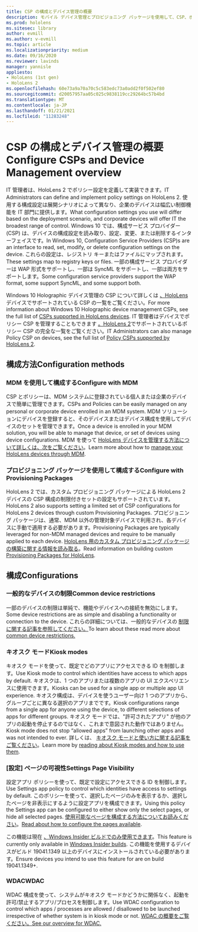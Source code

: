 ```yaml
---
title: CSP の構成とデバイス管理の概要
description: モバイル デバイス管理とプロビジョニング パッケージを使用して、CSP、ポリシー、デバイス管理を構成する方法について説明します。
ms.prod: hololens
ms.sitesec: library
author: evmill
ms.author: v-evmill
ms.topic: article
ms.localizationpriority: medium
ms.date: 09/16/2020
ms.reviewer: lavinds
manager: yannisle
appliesto:
- HoloLens (1st gen)
- HoloLens 2
ms.openlocfilehash: 60e73a9a70a70c5c583edc73a0add2f0f502ef80
ms.sourcegitcommit: d20057957aa05c025c9838119cc29264bc57b4bd
ms.translationtype: MT
ms.contentlocale: ja-JP
ms.lasthandoff: 01/21/2021
ms.locfileid: "11283248"
---
```

# <span data-ttu-id="a786e-103">CSP の構成とデバイス管理の概要</span><span class="sxs-lookup"><span data-stu-id="a786e-103">Configure CSPs and Device Management overview</span></span>

<span data-ttu-id="a786e-104">IT 管理者は、HoloLens 2 でポリシー設定を定義して実装できます。</span><span class="sxs-lookup"><span data-stu-id="a786e-104">IT Administrators can define and implement policy settings on HoloLens 2.</span></span> <span data-ttu-id="a786e-105">使用する構成設定は展開シナリオによって異なり、企業のデバイスは幅広い制御機能を IT 部門に提供します。</span><span class="sxs-lookup"><span data-stu-id="a786e-105">What configuration settings you use will differ based on the deployment scenario, and corporate devices will offer IT the broadest range of control.</span></span> <span data-ttu-id="a786e-106">Windows 10 では、構成サービス プロバイダー (CSP) は、デバイスの構成設定を読み取り、設定、変更、または削除するインターフェイスです。</span><span class="sxs-lookup"><span data-stu-id="a786e-106">In Windows 10, Configuration Service Providers (CSP)s are an interface to read, set, modify, or delete configuration settings on the device.</span></span> <span data-ttu-id="a786e-107">これらの設定は、レジストリ キーまたはファイルにマップされます。</span><span class="sxs-lookup"><span data-stu-id="a786e-107">These settings map to registry keys or files.</span></span> <span data-ttu-id="a786e-108">一部の構成サービス プロバイダーは WAP 形式をサポートし、一部は SyncML をサポートし、一部は両方をサポートします。</span><span class="sxs-lookup"><span data-stu-id="a786e-108">Some configuration service providers support the WAP format, some support SyncML, and some support both.</span></span>

<span data-ttu-id="a786e-109">Windows 10 Holographic デバイス管理の CSP について詳しくは [、HoloLens](https://docs.microsoft.com/windows/client-management/mdm/configuration-service-provider-reference#hololens)デバイスでサポートされている CSP の一覧をご覧ください。</span><span class="sxs-lookup"><span data-stu-id="a786e-109">For more information about Windows 10 Holographic device management CSPs, see the full list of [CSPs supported in HoloLens devices](https://docs.microsoft.com/windows/client-management/mdm/configuration-service-provider-reference#hololens).</span></span>
<span data-ttu-id="a786e-110">IT 管理者はデバイスでポリシー CSP を管理することもできます [。HoloLens 2](https://docs.microsoft.com/windows/client-management/mdm/policy-csps-supported-by-hololens2)でサポートされているポリシー CSP の完全な一覧をご覧ください。</span><span class="sxs-lookup"><span data-stu-id="a786e-110">IT Administrators can also manage Policy CSP on devices, see the full list of [Policy CSPs supported by HoloLens 2](https://docs.microsoft.com/windows/client-management/mdm/policy-csps-supported-by-hololens2).</span></span>

## <span data-ttu-id="a786e-111">構成方法</span><span class="sxs-lookup"><span data-stu-id="a786e-111">Configuration methods</span></span>

### <span data-ttu-id="a786e-112">MDM を使用して構成する</span><span class="sxs-lookup"><span data-stu-id="a786e-112">Configure with MDM</span></span>

<span data-ttu-id="a786e-113">CSP とポリシーは、MDM システムに登録されている個人または企業のデバイスで簡単に管理できます。</span><span class="sxs-lookup"><span data-stu-id="a786e-113">CSPs and Policies can be easily managed on any personal or corporate device enrolled in an MDM system.</span></span> <span data-ttu-id="a786e-114">MDM ソリューションにデバイスを登録すると、そのデバイスまたはデバイス構成を使用してデバイスのセットを管理できます。</span><span class="sxs-lookup"><span data-stu-id="a786e-114">Once a device is enrolled in your MDM solution, you will be able to manage that device, or set of devices using device configurations.</span></span> <span data-ttu-id="a786e-115">MDM を使って [HoloLens デバイスを管理する方法について詳しくは、次をご覧ください](hololens-mdm-configure.md)。</span><span class="sxs-lookup"><span data-stu-id="a786e-115">Learn more about how to [manage your HoloLens devices through MDM](hololens-mdm-configure.md).</span></span>

### <span data-ttu-id="a786e-116">プロビジョニング パッケージを使用して構成する</span><span class="sxs-lookup"><span data-stu-id="a786e-116">Configure with Provisioning Packages</span></span>

<span data-ttu-id="a786e-117">HoloLens 2 では、カスタム プロビジョニング パッケージによる HoloLens 2 デバイスの CSP 構成の制限付きセットの設定もサポートされています。</span><span class="sxs-lookup"><span data-stu-id="a786e-117">HoloLens 2 also supports setting a limited set of CSP configurations for HoloLens 2 devices through custom Provisioning Packages.</span></span> <span data-ttu-id="a786e-118">プロビジョニング パッケージは、通常、MDM 以外の管理対象デバイスで利用され、各デバイスに手動で適用する必要があります。</span><span class="sxs-lookup"><span data-stu-id="a786e-118">Provisioning Packages are typically leveraged for non-MDM managed devices and require to be manually applied to each device.</span></span> <span data-ttu-id="a786e-119">[HoloLens 用のカスタム プロビジョニング パッケージの構築に関する情報を読み取る](https://docs.microsoft.com/hololens/hololens-provisioning)。</span><span class="sxs-lookup"><span data-stu-id="a786e-119">Read information on building custom [Provisioning Packages for HoloLens](https://docs.microsoft.com/hololens/hololens-provisioning).</span></span>

## <span data-ttu-id="a786e-120">構成</span><span class="sxs-lookup"><span data-stu-id="a786e-120">Configurations</span></span>

### <span data-ttu-id="a786e-121">一般的なデバイスの制限</span><span class="sxs-lookup"><span data-stu-id="a786e-121">Common device restrictions</span></span>

<span data-ttu-id="a786e-122">一部のデバイスの制限は単純で、機能やデバイスへの接続を無効にします。</span><span class="sxs-lookup"><span data-stu-id="a786e-122">Some device restrictions are as simple and disabling a functionality or connection to the device.</span></span> <span data-ttu-id="a786e-123">これらの詳細については、一般的なデバイスの [制限に関する記事を参照してください。](hololens-common-device-restrictions.md)</span><span class="sxs-lookup"><span data-stu-id="a786e-123">To learn about these read more about [common device restrictions.](hololens-common-device-restrictions.md)</span></span>

### <span data-ttu-id="a786e-124">キオスク モード</span><span class="sxs-lookup"><span data-stu-id="a786e-124">Kiosk modes</span></span>

<span data-ttu-id="a786e-125">キオスク モードを使って、既定でどのアプリにアクセスできる ID を制御します。</span><span class="sxs-lookup"><span data-stu-id="a786e-125">Use Kiosk mode to control which identities have access to which apps by default.</span></span> <span data-ttu-id="a786e-126">キオスクは、1 つのアプリまたは複数のアプリの UI エクスペリエンスに使用できます。</span><span class="sxs-lookup"><span data-stu-id="a786e-126">Kiosks can be used for a single app or multiple app UI experience.</span></span> <span data-ttu-id="a786e-127">キオスク構成は、デバイスを使うユーザー向け 1 つのアプリから、グループごとに異なる選択のアプリまでです。</span><span class="sxs-lookup"><span data-stu-id="a786e-127">Kiosk configurations range from a single app for anyone using the device, to different selections of apps for different groups.</span></span> <span data-ttu-id="a786e-128">キオスク モードでは、"許可されたアプリ" が他のアプリの起動を停止するのではなく、これまで意図された動作ではありません。</span><span class="sxs-lookup"><span data-stu-id="a786e-128">Kiosk mode does not stop “allowed apps” from launching other apps and was not intended to ever.</span></span> <span data-ttu-id="a786e-129">詳しくは、 [キオスク モードと使い方に関する記事をご覧ください](hololens-kiosk.md)。</span><span class="sxs-lookup"><span data-stu-id="a786e-129">Learn more by [reading about Kiosk modes and how to use them](hololens-kiosk.md).</span></span>

### <span data-ttu-id="a786e-130">[設定] ページの可視性</span><span class="sxs-lookup"><span data-stu-id="a786e-130">Settings Page Visibility</span></span>

<span data-ttu-id="a786e-131">設定アプリ ポリシーを使って、既定で設定にアクセスできる ID を制御します。</span><span class="sxs-lookup"><span data-stu-id="a786e-131">Use Settings app policy to control which identities have access to settings by default.</span></span> <span data-ttu-id="a786e-132">このポリシーを使って、選択したページのみを表示するか、選択したページを非表示にするように設定アプリを構成できます。</span><span class="sxs-lookup"><span data-stu-id="a786e-132">Using this policy the Settings app can be configured to either show only the select pages, or hide all selected pages.</span></span> <span data-ttu-id="a786e-133">[使用可能なページを構成する方法についてお読みください](settings-uri-list.md)。</span><span class="sxs-lookup"><span data-stu-id="a786e-133">[Read about how to configure the pages available](settings-uri-list.md).</span></span>

<span data-ttu-id="a786e-134">この機能は現在 [、Windows Insider ビルドでのみ使用できます](hololens-insider.md)。</span><span class="sxs-lookup"><span data-stu-id="a786e-134">This feature is currently only available in [Windows Insider builds](hololens-insider.md).</span></span> <span data-ttu-id="a786e-135">この機能を使用するデバイスがビルド 19041.1349 以上のデバイスにインストールされている必要があります。</span><span class="sxs-lookup"><span data-stu-id="a786e-135">Ensure devices you intend to use this feature for are on build 19041.1349+.</span></span>

### <span data-ttu-id="a786e-136">WDAC</span><span class="sxs-lookup"><span data-stu-id="a786e-136">WDAC</span></span>

<span data-ttu-id="a786e-137">WDAC 構成を使って、システムがキオスク モードかどうかに関係なく、起動を許可/禁止するアプリ/プロセスを制御します。</span><span class="sxs-lookup"><span data-stu-id="a786e-137">Use WDAC configuration to control which apps / processes are allowed / disallowed to be launched irrespective of whether system is in kiosk mode or not.</span></span>
[<span data-ttu-id="a786e-138">WDAC の概要をご覧ください。</span><span class="sxs-lookup"><span data-stu-id="a786e-138">See our overview for WDAC.</span></span>](windows-defender-application-control-wdac.md)
